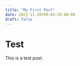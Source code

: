 ```yaml
---
title: "My First Post"
date: 2022-11-20T09:03:20-08:00
draft: false
---
```

# Test

This is a test post.
